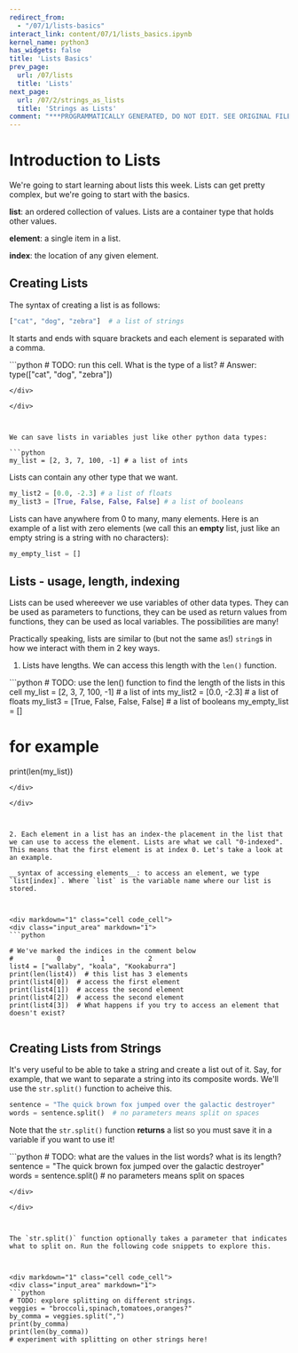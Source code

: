 ```yaml
---
redirect_from:
  - "/07/1/lists-basics"
interact_link: content/07/1/lists_basics.ipynb
kernel_name: python3
has_widgets: false
title: 'Lists Basics'
prev_page:
  url: /07/lists
  title: 'Lists'
next_page:
  url: /07/2/strings_as_lists
  title: 'Strings as Lists'
comment: "***PROGRAMMATICALLY GENERATED, DO NOT EDIT. SEE ORIGINAL FILES IN /content***"
---
```



Introduction to Lists
=========

We're going to start learning about lists this week. Lists can get pretty complex, but we're going to start with the basics.

__list__: an ordered collection of values. Lists are a container type that holds other values.

__element__: a single item in a list.

__index__: the location of any given element.



Creating Lists
---------

The syntax of creating a list is as follows:

```python
["cat", "dog", "zebra"]  # a list of strings
```

It starts and ends with square brackets and each element is separated with a comma.



<div markdown="1" class="cell code_cell">
<div class="input_area" markdown="1">
```python
# TODO: run this cell. What is the type of a list?
# Answer:
type(["cat", "dog", "zebra"])

```
</div>

</div>



We can save lists in variables just like other python data types:

```python
my_list = [2, 3, 7, 100, -1] # a list of ints
```

Lists can contain any other type that we want.

```python
my_list2 = [0.0, -2.3] # a list of floats
my_list3 = [True, False, False, False] # a list of booleans
```

Lists can have anywhere from 0 to many, many elements. Here is an example of a list with zero elements (we call this an __empty__ list, just like an empty string is a string with no characters):

```python
my_empty_list = []
```




Lists - usage, length, indexing
----------------

Lists can be used whereever we use variables of other data types. They can be used as parameters to functions, they can be used as return values from functions, they can be used as local variables. The possibilities are many!

Practically speaking, lists are similar to (but not the same as!) `string`s in how we interact with them in 2 key ways.

1. Lists have lengths. We can access this length with the `len()` function.



<div markdown="1" class="cell code_cell">
<div class="input_area" markdown="1">
```python
# TODO: use the len() function to find the length of the lists in this cell
my_list = [2, 3, 7, 100, -1] # a list of ints
my_list2 = [0.0, -2.3] # a list of floats
my_list3 = [True, False, False, False] # a list of booleans
my_empty_list = []

# for example
print(len(my_list))

```
</div>

</div>



2. Each element in a list has an index-the placement in the list that we can use to access the element. Lists are what we call "0-indexed". This means that the first element is at index 0. Let's take a look at an example.

__syntax of accessing elements__: to access an element, we type `list[index]`. Where `list` is the variable name where our list is stored.



<div markdown="1" class="cell code_cell">
<div class="input_area" markdown="1">
```python

# We've marked the indices in the comment below
#           0          1           2
list4 = ["wallaby", "koala", "Kookaburra"]
print(len(list4))  # this list has 3 elements
print(list4[0])  # access the first element
print(list4[1])  # access the second element
print(list4[2])  # access the second element
print(list4[3])  # What happens if you try to access an element that doesn't exist?


```
</div>

</div>



Creating Lists from Strings
--------------

It's very useful to be able to take a string and create a list out of it. Say, for example, that we want to separate a string into its composite words. We'll use the `str.split()` function to acheive this.

```python
sentence = "The quick brown fox jumped over the galactic destroyer"
words = sentence.split()  # no parameters means split on spaces
```

Note that the `str.split()` function __returns__ a list so you must save it in a variable if you want to use it!



<div markdown="1" class="cell code_cell">
<div class="input_area" markdown="1">
```python
# TODO: what are the values in the list words? what is its length?
sentence = "The quick brown fox jumped over the galactic destroyer"
words = sentence.split()  # no parameters means split on spaces

```
</div>

</div>



The `str.split()` function optionally takes a parameter that indicates what to split on. Run the following code snippets to explore this.



<div markdown="1" class="cell code_cell">
<div class="input_area" markdown="1">
```python
# TODO: explore splitting on different strings.
veggies = "broccoli,spinach,tomatoes,oranges?"
by_comma = veggies.split(",")
print(by_comma)
print(len(by_comma))
# experiment with splitting on other strings here!

```
</div>

</div>

